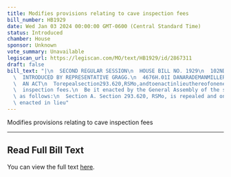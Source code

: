 ```yaml
---
title: Modifies provisions relating to cave inspection fees
bill_number: HB1929
date: Wed Jan 03 2024 00:00:00 GMT-0600 (Central Standard Time)
status: Introduced
chamber: House
sponsor: Unknown
vote_summary: Unavailable
legiscan_url: https://legiscan.com/MO/text/HB1929/id/2867311
draft: false
bill_text: "|\n  SECOND REGULAR SESSION\n  HOUSE BILL NO. 1929\n  102ND GENERAL ASSEMBLY\n\
  \  INTRODUCED BY REPRESENTATIVE GRAGG.\n  4676H.01I DANARADEMANMILLER,ChiefClerk\n\
  \  AN ACT\n  Torepealsection293.620,RSMo,andtoenactinlieuthereofonenewsectionrelatingtocave\n\
  \  inspection fees.\n  Be it enacted by the General Assembly of the state of Missouri,\
  \ as follows:\n  Section A. Section 293.620, RSMo, is repealed and one new section\
  \ enacted in lieu"
---
```

Modifies provisions relating to cave inspection fees

---

## Read Full Bill Text

You can view the full text [here](https://legiscan.com/MO/text/HB1929/id/2867311).
